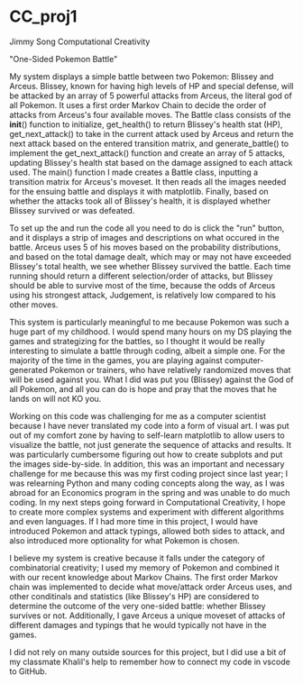 # CC_proj1

Jimmy Song
Computational Creativity

"One-Sided Pokemon Battle"

My system displays a simple battle between two Pokemon: Blissey and Arceus. Blissey, known for having high levels of HP and special defense, will be attacked by an array of 5 powerful attacks from Arceus, the literal god of all Pokemon. It uses a first order Markov Chain to decide the order of attacks from Arceus's four available moves. The Battle class consists of the __init__() function to initialize, get_health() to return Blissey's health stat (HP), get_next_attack() to take in the current attack used by Arceus and return the next attack based on the entered transition matrix, and generate_battle() to implement the get_next_attack() function and create an array of 5 attacks, updating Blissey's health stat based on the damage assigned to each attack used. The main() function I made creates a Battle class, inputting a transition matrix for Arceus's moveset. It then reads all the images needed for the ensuing battle and displays it with
matplotlib. Finally, based on whether the attacks took all of Blissey's health, it is displayed whether Blissey survived or was defeated.

To set up the and run the code all you need to do is click the "run" button, and it displays a strip of images and descriptions on what occured in the battle. Arceus uses 5 of his moves based on the probability distributions, and based on the total damage dealt, which may or may not have exceeded Blissey's total health, we see whether Blissey survived the battle. Each time running should return a different selection/order of attacks, but Blissey should be able to survive most of the time, because the odds of Arceus using his strongest attack, Judgement, is relatively low compared to his other moves.

This system is particularly meaningful to me because Pokemon was such a huge part of my childhood. I would spend many hours on my DS playing the games and strategizing for the battles, so I thought it would be really interesting to simulate a battle through coding, albeit a simple one. For the majority of the time in the games, you are playing against computer-generated Pokemon or trainers, who have relatively randomized moves that will be used against you. What I did was put you (Blissey) against the God of all Pokemon, and all you can do is hope and pray that the moves that he lands on will not KO you.

Working on this code was challenging for me as a computer scientist because I have never translated my code into a form of visual art. I was put out of my comfort zone by having to self-learn matplotlib to allow users to visualize the battle, not just generate the sequence of attacks and results. It was particularly cumbersome figuring out how to create subplots and put the images side-by-side. In addition, this was an important and necessary challenge for me because this was my first coding project since last year; I was relearning Python and many coding concepts along the way, as I was abroad for an Economics program in the spring and was unable to do much coding. In my next steps going forward in Computational Creativity, I hope to create more complex systems and experiment with different algorithms and even languages. If I had more time in this project, I would have introduced Pokemon and attack typings, allowed both sides to attack, and also introduced more optionality for what Pokemon is chosen.

I believe my system is creative because it falls under the category of combinatorial creativity; I used my memory of Pokemon and combined it with our recent knowledge about Markov Chains. The first order Markov chain was implemented to decide what move/attack order Arceus uses, and other conditinals and statistics (like Blissey's HP) are considered to determine the outcome of the very one-sided battle: whether Blissey survives or not. Additionally, I gave Arceus a unique moveset of attacks of different damages and typings that he would typically not have in the games.

I did not rely on many outside sources for this project, but I did use a bit of my classmate Khalil's help to remember how to connect my code in vscode to GitHub.